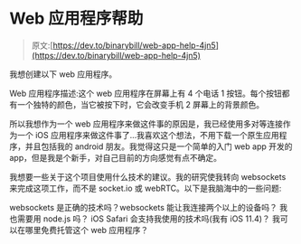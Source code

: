 # Web 应用程序帮助

> 原文:[https://dev.to/binarybill/web-app-help-4jn5](https://dev.to/binarybill/web-app-help-4jn5)

我想创建以下 web 应用程序。

Web 应用程序描述:这个 web 应用程序在屏幕上有 4 个电话 1 按钮。每个按钮都有一个独特的颜色，当它被按下时，它会改变手机 2 屏幕上的背景颜色。

所以我想作为一个 web 应用程序来做这件事的原因是，我已经使用多对等连接作为一个 iOS 应用程序来做这件事了...我喜欢这个想法，不用下载一个原生应用程序，并且包括我的 android 朋友。我觉得这只是一个简单的入门 web app 开发的 app，但是我是个新手，对自己目前的方向感觉有点不确定。

我想要一些关于这个项目使用什么技术的建议。我的研究使我转向 websockets 来完成这项工作，而不是 socket.io 或 webRTC。以下是我脑海中的一些问题:

websockets 是正确的技术吗？websockets 能让我连接两个以上的设备吗？
我也需要用 node.js 吗？
iOS Safari 会支持我使用的技术吗(我有 iOS 11.4)？
我可以在哪里免费托管这个 web 应用程序？